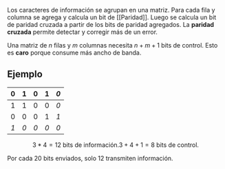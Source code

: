 Los caracteres de información se agrupan en una matriz. Para cada fila y columna se agrega y calcula un bit de [[Paridad]]. Luego se calcula un bit de paridad cruzada a partir de los bits de paridad agregados. La **paridad cruzada** permite detectar y corregir más de un error.

Una matriz de $n$ filas y $m$ columnas necesita $n + m + 1$ bits de control. Esto es **caro** porque consume más ancho de banda.

## Ejemplo

| 0   | 1   | 0   | 1   | *0* |
| --- | --- | --- | --- | --- |
| 1   | 1   | 0   | 0   | *0* |
| 0   | 0   | 0   | 1   | *1* |
| *1* | *0* | *0* | *0* | *0* |

$$3 * 4 = 12 \ \text{bits de información}. 
3 + 4 + 1 = 8 \ \text{bits de control}.$$

Por cada 20 bits enviados, solo 12 transmiten información.

